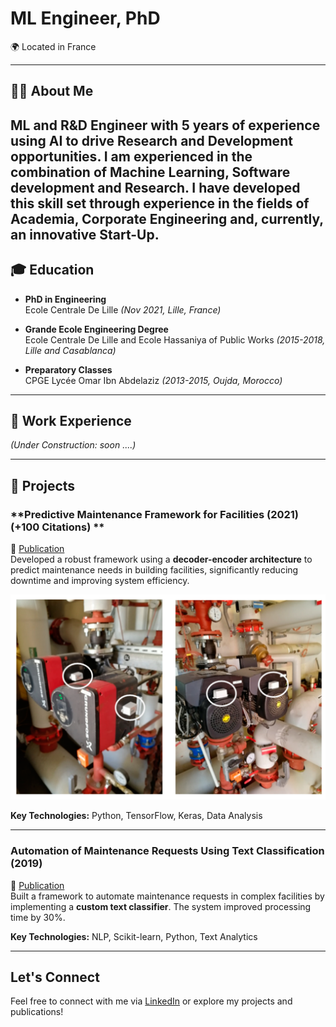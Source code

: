 # ML Engineer, PhD

🌍 Located in France

---

## 🧑‍💻 About Me
ML and R&D Engineer with 5 years of experience using AI to drive Research and Development opportunities. I am experienced in the combination of Machine Learning, Software development and Research. I have developed this skill set through experience in the fields of Academia, Corporate Engineering and, currently, an innovative Start-Up.
---

## 🎓 Education
- **PhD in Engineering**  
  Ecole Centrale De Lille *(Nov 2021, Lille, France)*  

- **Grande Ecole Engineering Degree**  
  Ecole Centrale De Lille and Ecole Hassaniya of Public Works *(2015-2018, Lille and Casablanca)*  

- **Preparatory Classes**  
  CPGE Lycée Omar Ibn Abdelaziz *(2013-2015, Oujda, Morocco)*  

---

## 💼 Work Experience
*(Under Construction: soon ....)*  

---

## 🔧 Projects

### **Predictive Maintenance Framework for Facilities (2021) (+100 Citations)  **  
📄 [Publication](https://www.mdpi.com/1424-8220/21/4/1044)  
Developed a robust framework using a **decoder-encoder architecture** to predict maintenance needs in building facilities, significantly reducing downtime and improving system efficiency.

![Vibration and Temperature sensors](data/img/sensors.png)  

**Key Technologies:** Python, TensorFlow, Keras, Data Analysis  

---

### **Automation of Maintenance Requests Using Text Classification (2019)**  
📄 [Publication](https://www.mdpi.com/2075-5309/10/9/160)  
Built a framework to automate maintenance requests in complex facilities by implementing a **custom text classifier**. The system improved processing time by 30%.

**Key Technologies:** NLP, Scikit-learn, Python, Text Analytics  

---

## Let's Connect
Feel free to connect with me via [LinkedIn](my-url) or explore my projects and publications! 
